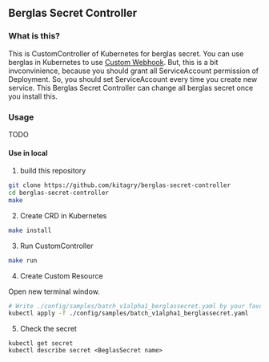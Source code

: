 ## Berglas Secret Controller

### What is this?

This is CustomController of Kubernetes for berglas secret.
You can use berglas in Kubernetes to use [Custom Webhook](https://github.com/GoogleCloudPlatform/berglas/tree/main/examples/kubernetes).
But, this is a bit invconvinience, because you should grant all ServiceAccount permission of Deployment.
So, you should set ServiceAccount every time you create new service.
This Berglas Secret Controller can change all berglas secret once you install this.

### Usage

TODO

#### Use in local

1. build this repository

```bash
git clone https://github.com/kitagry/berglas-secret-controller
cd berglas-secret-controller
make
```

2. Create CRD in Kubernetes

```bash
make install
```

3. Run CustomController

```bash
make run
```

4. Create Custom Resource

Open new terminal window.

```bash
# Write ./config/samples/batch_v1alpha1_berglassecret.yaml by your favorite editor.
kubectl apply -f ./config/samples/batch_v1alpha1_berglassecret.yaml
```

5. Check the secret

```
kubectl get secret
kubectl describe secret <BeglasSecret name>
```
